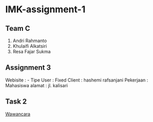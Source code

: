 # IMK-assignment-1

## Team C
1. Andri Rahmanto
2. Khulaifi Alkatsiri
3. Resa Fajar Sukma

## Assignment 3
Webisite : -
Tipe User : Fixed
Client : hashemi rafsanjani
Pekerjaan : Mahasiswa
alamat : jl. kalisari


## Task 2
[Wawancara](task-2/README.md)
